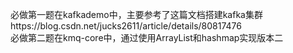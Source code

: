 必做第一题在kafkademo中，主要参考了这篇文档搭建kafka集群https://blog.csdn.net/jucks2611/article/details/80817476  
必做第二题在kmq-core中，通过使用ArrayList和hashmap实现版本二